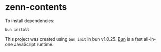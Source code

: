 # zenn-contents

To install dependencies:

```bash
bun install
```

This project was created using `bun init` in bun v1.0.25. [Bun](https://bun.sh) is a fast all-in-one JavaScript runtime.
